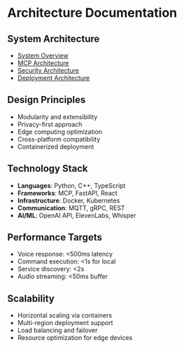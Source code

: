 # Architecture Documentation

## System Architecture
- [System Overview](system-overview.md)
- [MCP Architecture](mcp-architecture.md)
- [Security Architecture](security-architecture.md)
- [Deployment Architecture](deployment-architecture.md)

## Design Principles
- Modularity and extensibility
- Privacy-first approach
- Edge computing optimization
- Cross-platform compatibility
- Containerized deployment

## Technology Stack
- **Languages**: Python, C++, TypeScript
- **Frameworks**: MCP, FastAPI, React
- **Infrastructure**: Docker, Kubernetes
- **Communication**: MQTT, gRPC, REST
- **AI/ML**: OpenAI API, ElevenLabs, Whisper

## Performance Targets
- Voice response: <500ms latency
- Command execution: <1s for local
- Service discovery: <2s
- Audio streaming: <50ms buffer

## Scalability
- Horizontal scaling via containers
- Multi-region deployment support
- Load balancing and failover
- Resource optimization for edge devices